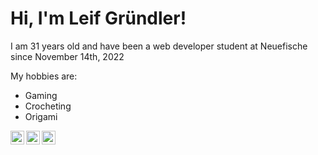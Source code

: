 
# Hi, I'm Leif Gründler!

I am 31 years old and have been a web developer student at Neuefische since November 14th, 2022

My hobbies are:
- Gaming
- Crocheting
- Origami

<a href="https://twitter.com/MistakeXCode">
  <img align="left" alt="" width="22px" src="https://github.com/shikhar1020jais1/Git-Social/blob/master/Icons/Twitter.png" />
  </a>
  
  <a href="https://www.instagram.com/mistakexcode/">
  <img align="left" alt="" width="22px" src="https://www.flaticon.com/de/kostenloses-icon/instagram_174855?term=instagram&page=1&position=1&page=1&position=1&related_id=174855&origin=search" />
  </a>
  
  <a href="https://www.youtube.com/user/HighleifTV">
  <img align="left" alt="" width="22px" src="https://www.iconfinder.com/icons/317714/video_youtube_icon" />
  </a>
